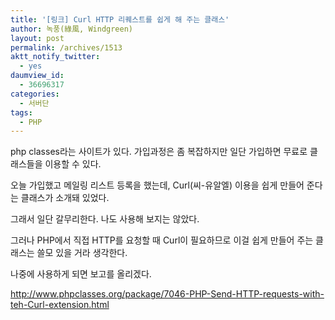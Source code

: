 ```yaml
---
title: '[링크] Curl HTTP 리퀘스트를 쉽게 해 주는 클래스'
author: 녹풍(綠風, Windgreen)
layout: post
permalink: /archives/1513
aktt_notify_twitter:
  - yes
daumview_id:
  - 36696317
categories:
  - 서버단
tags:
  - PHP
---
```

php classes라는 사이트가 있다. 가입과정은 좀 복잡하지만 일단 가입하면 무료로 클래스들을 이용할 수 있다. 

오늘 가입했고 메일링 리스트 등록을 했는데, Curl(씨-유알엘) 이용을 쉽게 만들어 준다는 클래스가 소개돼 있었다. 

그래서 일단 갈무리한다. 나도 사용해 보지는 않았다. 

그러나 PHP에서 직접 HTTP를 요청할 때 Curl이 필요하므로 이걸 쉽게 만들어 주는 클래스는 쓸모 있을 거라 생각한다. 

나중에 사용하게 되면 보고를 올리겠다. 

http://www.phpclasses.org/package/7046-PHP-Send-HTTP-requests-with-teh-Curl-extension.html